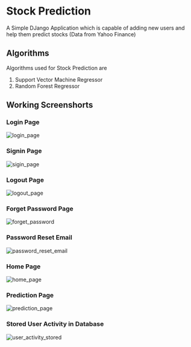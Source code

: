 # Stock Prediction
A Simple DJango Application which is capable of adding new users and help them predict stocks (Data from Yahoo Finance)

## Algorithms
Algorithms used for Stock Prediction are

1. Support Vector Machine Regressor
2. Random Forest Regressor

## Working Screenshorts
### Login Page
![login_page](./screenshots/login_page.png)

### Signin Page
![sigin_page](./screenshots/sigin_page.png)

### Logout Page
![logout_page](./screenshots/logout_page.png)

### Forget Password Page
![forget_password](./screenshots/forget_password.png)

### Password Reset Email
![password_reset_email](./screenshots/password_reset_email.png)

### Home Page
![home_page](./screenshots/home_page.png)

### Prediction Page
![prediction_page](./screenshots/prediction_page.png)

### Stored User Activity in Database
![user_activity_stored](./screenshots/user_activity_stored.png)
